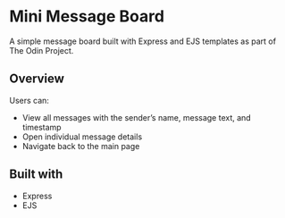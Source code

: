 # Mini Message Board

A simple message board built with Express and EJS templates as part of The Odin Project.

## Overview

Users can:

- View all messages with the sender’s name, message text, and timestamp
- Open individual message details
- Navigate back to the main page

## Built with

- Express
- EJS
